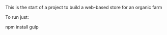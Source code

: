 This is the start of a project to build a web-based store for an organic farm

To run just:

npm install
gulp
